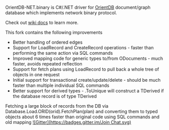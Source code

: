 OrientDB-NET.binary is C#/.NET driver for [OrientDB](http://www.orientdb.org/) document/graph database which implements network binary protocol.

Check out [wiki docs](https://github.com/yojimbo87/OrientDB-NET.binary/wiki) to learn more.

This fork contains the following improvements 

* Better handling of ordered edges
* Support for LoadRecord and CreateRecord operations - faster than performing the same action via SQL commands
* Improved mapping code for generic types to/from ODocuments - much faster, avoids repeated reflection
* Support for fetch plans using LoadRecord to pull back a whole tree of objects in one request
* Initial support for transactional create/update/delete - should be much faster than multiple individual SQL commands
* Better support for derived types - .ToUnique<TBase> will construct a TDerived if the database record is of type TDerived 

Fetching a large block of records from the DB via Database.Load.ORID(orid).FetchPlan(plan) and converting them to typed objects about 6 times faster than original code using SQL commands and old mapping
[![Gitter](https://badges.gitter.im/Join Chat.svg)](https://gitter.im/GoorMoon/OrientDB-NET.binary?utm_source=badge&utm_medium=badge&utm_campaign=pr-badge&utm_content=badge)